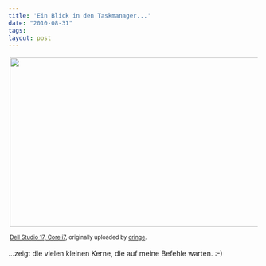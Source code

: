```yaml
---
title: 'Ein Blick in den Taskmanager...'
date: "2010-08-31"
tags: 
layout: post
---
```

<div style="text-align: left; padding: 3px;">
<img src="http://posterous.com/getfile/files.posterous.com/import-rzzc/qtfGBGfsjyDplCniFCFFCbcmkBdJsmFGjsxEvbwFIqIHjDmfAdDJjcrBGcAc/media_httpfarm5static_mxjhp.jpg.scaled500.jpg" width="500" height="340"/>


<span style="font-size: 0.8em; margin-top: 0px;"><a href="http://www.flickr.com/photos/cringe/4942448208/">Dell Studio 17, Core i7</a>, originally uploaded by <a href="http://www.flickr.com/people/cringe/">cringe</a>.</span>
</div>
...zeigt die vielen kleinen Kerne, die auf meine Befehle warten. :-)
